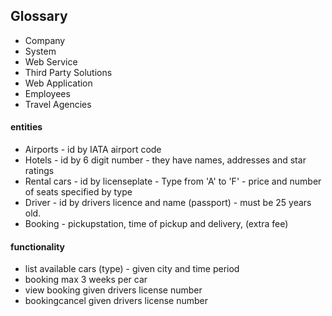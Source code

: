 ## Glossary

- Company
- System
- Web Service
- Third Party Solutions
- Web Application
- Employees
- Travel Agencies

#### entities

- Airports - id by IATA airport code
- Hotels - id by 6 digit number - they have names, addresses and star ratings
- Rental cars - id by licenseplate - Type from 'A' to 'F' - price and number of seats specified by type
- Driver - id by drivers licence and name (passport) - must be 25 years old.
- Booking - pickupstation, time of pickup and delivery, (extra fee)

#### functionality

- list available cars (type) - given city and time period
- booking max 3 weeks per car
- view booking given drivers license number
- bookingcancel given drivers license number
